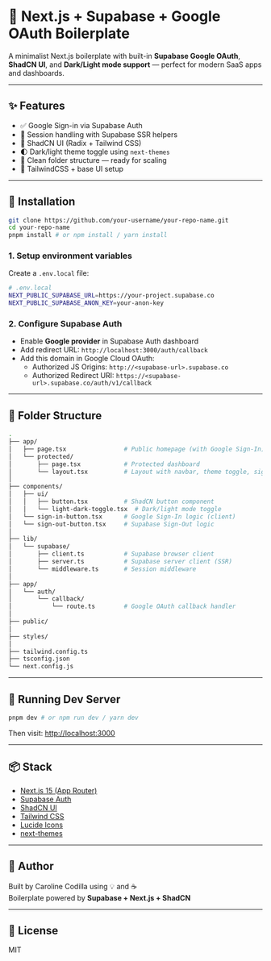 # 🚀 Next.js + Supabase + Google OAuth Boilerplate

A minimalist Next.js boilerplate with built-in **Supabase Google OAuth**, **ShadCN UI**, and **Dark/Light mode support** — perfect for modern SaaS apps and dashboards.

---

## ✨ Features

- ✅ Google Sign-in via Supabase Auth
- 🧠 Session handling with Supabase SSR helpers
- 🎨 ShadCN UI (Radix + Tailwind CSS)
- 🌓 Dark/light theme toggle using `next-themes`
- 🧼 Clean folder structure — ready for scaling
- 💨 TailwindCSS + base UI setup

---

## 🔧 Installation

```bash
git clone https://github.com/your-username/your-repo-name.git
cd your-repo-name
pnpm install # or npm install / yarn install
```

### 1. Setup environment variables

Create a `.env.local` file:

```bash
# .env.local
NEXT_PUBLIC_SUPABASE_URL=https://your-project.supabase.co
NEXT_PUBLIC_SUPABASE_ANON_KEY=your-anon-key
```

### 2. Configure Supabase Auth

- Enable **Google provider** in Supabase Auth dashboard
- Add redirect URL: `http://localhost:3000/auth/callback`
- Add this domain in Google Cloud OAuth:
  - Authorized JS Origins: `http://<supabase-url>.supabase.co`
  - Authorized Redirect URI: `https://<supabase-url>.supabase.co/auth/v1/callback`

---

## 🧾 Folder Structure

```bash
.
├── app/
│   ├── page.tsx                # Public homepage (with Google Sign-In)
│   └── protected/
│       ├── page.tsx            # Protected dashboard
│       └── layout.tsx          # Layout with navbar, theme toggle, sign-out
│
├── components/
│   ├── ui/
│   │   ├── button.tsx          # ShadCN button component
│   │   └── light-dark-toggle.tsx  # Dark/light mode toggle
│   └── sign-in-button.tsx      # Google Sign-In logic (client)
│   └── sign-out-button.tsx     # Supabase Sign-Out logic
│
├── lib/
│   └── supabase/
│       ├── client.ts           # Supabase browser client
│       ├── server.ts           # Supabase server client (SSR)
│       └── middleware.ts       # Session middleware
│
├── app/
│   └── auth/
│       └── callback/
│           └── route.ts        # Google OAuth callback handler
│
├── public/
│
├── styles/
│
├── tailwind.config.ts
├── tsconfig.json
└── next.config.js
```

---

## 🧪 Running Dev Server

```bash
pnpm dev # or npm run dev / yarn dev
```

Then visit: [http://localhost:3000](http://localhost:3000)

---

## 📦 Stack

- [Next.js 15 (App Router)](https://nextjs.org/)
- [Supabase Auth](https://supabase.com/docs/guides/auth)
- [ShadCN UI](https://ui.shadcn.dev)
- [Tailwind CSS](https://tailwindcss.com)
- [Lucide Icons](https://lucide.dev)
- [next-themes](https://github.com/pacocoursey/next-themes)

---

## 💎 Author

Built by Caroline Codilla using 💡 and ☕  
Boilerplate powered by **Supabase + Next.js + ShadCN**

---

## 📜 License

MIT